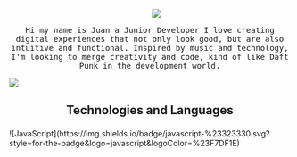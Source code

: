 <div id="user-content-toc">
  <ul align="center">
    <img src="https://github.com/user-attachments/assets/0817d10e-8323-44e0-85c5-8510cb72aab3">
  </ul>
</div>
<p align="center">
<samp>
Hi my name is Juan a Junior Developer I love creating digital experiences that not only look good, but are also intuitive and functional. Inspired by music and technology, I'm looking to merge creativity and code, kind of like Daft Punk in the development world.</samp>
</p>
<img src="https://user-images.githubusercontent.com/73097560/115834477-dbab4500-a447-11eb-908a-139a6edaec5c.gif">
<h2 align="center">

 Technologies and Languages 
</h2>
![JavaScript](https://img.shields.io/badge/javascript-%23323330.svg?style=for-the-badge&logo=javascript&logoColor=%23F7DF1E)

